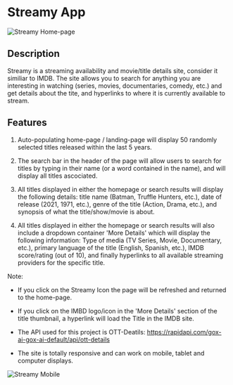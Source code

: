 # Streamy App
![Streamy Home-page](https://github.com/Fergasi/final-project/blob/main/Assets/Screen%20Shot%202022-05-08%20at%204.05.08%20PM.png?raw=true)

## Description

Streamy is a streaming availability and movie/title details site, consider it similiar to IMDB. The site allows you to search for anything you are interesting in watching (series, movies, documentaries, comedy, etc.) and get details about the tite, and hyperlinks to where it is currently available to stream.

## Features

1. Auto-populating home-page / landing-page will display 50 randomly selected titles released within the last 5 years. 

2. The search bar in the header of the page will allow users to search for titles by typing in their name (or a word contained in the name), and will display all titles ascociated.

3. All titles displayed in either the homepage or search results will display the following details: title name (Batman, Truffle Hunters, etc.), date of release (2021, 1971, etc.), genre of the title (Action, Drama, etc.), and synopsis of what the title/show/movie is about.

4. All titles displayed in either the homepage or search results will also include a dropdown container 'More Details' which will display the following information: Type of media (TV Series, Movie, Documentary, etc.), primary language of the title (English, Spanish, etc.), IMDB score/rating (out of 10), and finally hyperlinks to all available streaming providers for the specific title.

Note: 

* If you click on the Streamy Icon the page will be refreshed and returned to the home-page.

* If you click on the IMBD logo/icon in the 'More Details' section of the title thumbnail, a hyperlink will load the Title in the IMDB site. 

* The API used for this project is OTT-Deatils: https://rapidapi.com/gox-ai-gox-ai-default/api/ott-details

* The site is totally responsive and can work on mobile, tablet and computer displays. 

![Streamy Mobile](https://github.com/Fergasi/final-project/blob/main/Assets/Screen%20Shot%202022-05-08%20at%204.05.59%20PM.png?raw=true)
